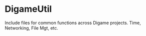 # DigameUtil
Include files for common functions across Digame projects. Time, Networking, File Mgt, etc. 
